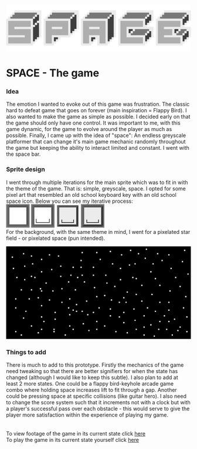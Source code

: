 ![sprite1](title.png)
# SPACE - The game
### Idea
The emotion I wanted to evoke out of this game was frustration. The classic hard to defeat game that goes on forever (main inspiration = Flappy Bird). I also wanted to make the game as simple as possible. I decided early on that the game should only have one control. It was important to me, with this game dynamic, for the game to evolve around the player as much as possible. Finally, I came up with the idea of "space": An endless greyscale platformer that can change it's main game mechanic randomly throughout the game but keeping the ability to interact limited and constant. I went with the space bar.

### Sprite design
I went through multiple iterations for the main sprite which was to fit in with the theme of the game. That is: simple, greyscale, space. I opted for some pixel art that resembled an old school keyboard key with an old school space icon. Below you can see my iterative process:
\
![sprite1](spreite2.png)
![sprite2](sprite1.png)
![sprite3](sprite4.png)
![main sprite](sprite3.png)
\
For the background, with the same theme in mind, I went for a pixelated star field - or pixelated space (pun intended).

![main sprite](bg.png)

### Things to add
There is much to add to this prototype. Firstly the mechanics of the game need tweaking so that there are better signifiers for when the state has changed (although I would like to keep this subtle). I also plan to add at least 2 more states. One could be a flappy bird-keyhole arcade game combo where holding space increases lift to fit through a gap. Another could be pressing space at specific collisions (like guitar hero). I also need to change the score system such that it increments not with a clock but with a player's successful pass over each obstacle - this would serve to give the player more satisfaction within the experience of playing my game.
\
\
\
To view footage of the game in its current state click [here](https://www.youtube.com/watch?v=uM4tRXw0E60)
\
To play the game in its current state yourself click [here](https://smithwrinch.itch.io/space)